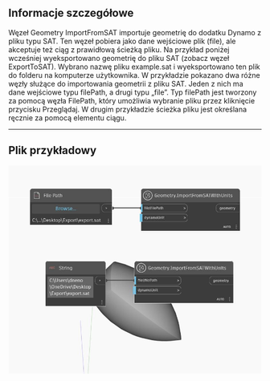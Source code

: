 ## Informacje szczegółowe
Węzeł Geometry ImportFromSAT importuje geometrię do dodatku Dynamo z pliku typu SAT. Ten węzeł pobiera jako dane wejściowe plik (file), ale akceptuje też ciąg z prawidłową ścieżką pliku. Na przykład poniżej wcześniej wyeksportowano geometrię do pliku SAT (zobacz węzeł ExportToSAT). Wybrano nazwę pliku example.sat i wyeksportowano ten plik do folderu na komputerze użytkownika. W przykładzie pokazano dwa różne węzły służące do importowania geometrii z pliku SAT. Jeden z nich ma dane wejściowe typu filePath, a drugi typu „file”. Typ filePath jest tworzony za pomocą węzła FilePath, który umożliwia wybranie pliku przez kliknięcie przycisku Przeglądaj. W drugim przykładzie ścieżka pliku jest określana ręcznie za pomocą elementu ciągu.
___
## Plik przykładowy

![ImportFromSAT (file)](./Autodesk.DesignScript.Geometry.Geometry.ImportFromSAT(file)_img.jpg)

